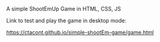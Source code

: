 A simple ShootEmUp Game in HTML, CSS, JS

Link to test and play the game in desktop mode:

https://ctacont.github.io/simple-shootEm-game/game.html

